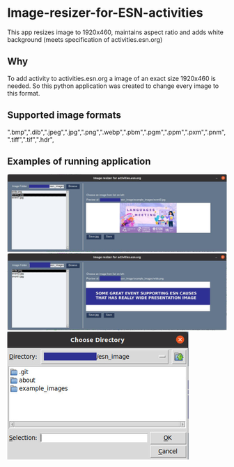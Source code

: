 # Image-resizer-for-ESN-activities

This app resizes image to 1920x460, maintains aspect ratio and adds white background (meets specification of activities.esn.org)

## Why 

To add activity to activities.esn.org a image of an exact size 1920x460 is needed. So this python application was created to change every image to this format.

## Supported image formats

".bmp",".dib",".jpeg",".jpg",".png",".webp",".pbm",".pgm",".ppm",".pxm",".pnm",".tiff",".tif",".hdr",

## Examples of running application
![Example 1](/about/app1.jpg)
![Example 2](/about/app2.jpg)
![Example 3](/about/app3.jpg)

